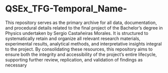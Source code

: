 # QSEx_TFG-Temporal_Name-
This repository serves as the primary archive for all data, documentation, and procedural details related to the final project of the Bachelor’s degree in Physics undertaken by Sergio Castañeiras Morales. It is structured to systematically retain and organize all relevant research materials, experimental results, analytical methods, and interpretative insights integral to the project. By consolidating these resources, this repository aims to ensure both the integrity and accessibility of the project’s entire lifecycle, supporting further review, replication, and validation of findings as necessary